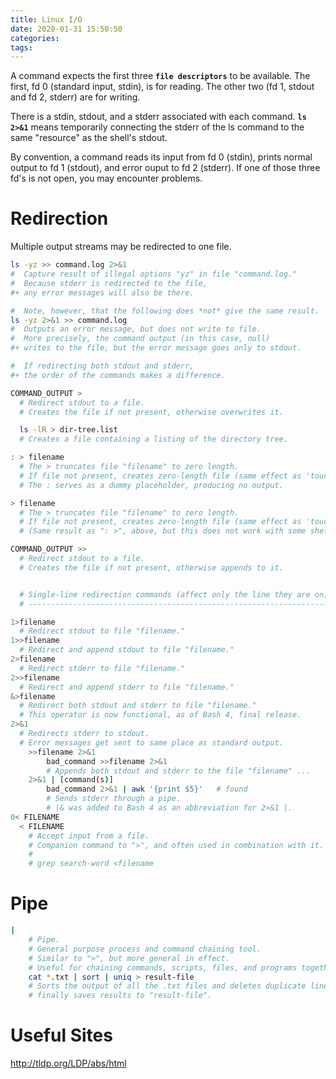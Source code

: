 ```yaml
---
title: Linux I/O
date: 2020-01-31 15:50:50
categories:
tags:
---
```


A command expects the first three **`file descriptors`** to be available. The first, fd 0 (standard input, stdin), is for reading. The other two (fd 1, stdout and fd 2, stderr) are for writing.

There is a stdin, stdout, and a stderr associated with each command. **`ls 2>&1`** means temporarily connecting the stderr of the ls command to the same "resource" as the shell's stdout.

By convention, a command reads its input from fd 0 (stdin), prints normal output to fd 1 (stdout), and error ouput to fd 2 (stderr). If one of those three fd's is not open, you may encounter problems.

# Redirection

Multiple output streams may be redirected to one file.

``` bash
ls -yz >> command.log 2>&1
#  Capture result of illegal options "yz" in file "command.log."
#  Because stderr is redirected to the file,
#+ any error messages will also be there.

#  Note, however, that the following does *not* give the same result.
ls -yz 2>&1 >> command.log
#  Outputs an error message, but does not write to file.
#  More precisely, the command output (in this case, null)
#+ writes to the file, but the error message goes only to stdout.

#  If redirecting both stdout and stderr,
#+ the order of the commands makes a difference.
```

<!--more-->

``` bash
COMMAND_OUTPUT >
  # Redirect stdout to a file.
  # Creates the file if not present, otherwise overwrites it.

  ls -lR > dir-tree.list
  # Creates a file containing a listing of the directory tree.

: > filename
  # The > truncates file "filename" to zero length.
  # If file not present, creates zero-length file (same effect as 'touch').
  # The : serves as a dummy placeholder, producing no output.

> filename    
  # The > truncates file "filename" to zero length.
  # If file not present, creates zero-length file (same effect as 'touch').
  # (Same result as ": >", above, but this does not work with some shells.)

COMMAND_OUTPUT >>
  # Redirect stdout to a file.
  # Creates the file if not present, otherwise appends to it.


  # Single-line redirection commands (affect only the line they are on):
  # --------------------------------------------------------------------

1>filename
  # Redirect stdout to file "filename."
1>>filename
  # Redirect and append stdout to file "filename."
2>filename
  # Redirect stderr to file "filename."
2>>filename
  # Redirect and append stderr to file "filename."
&>filename
  # Redirect both stdout and stderr to file "filename."
  # This operator is now functional, as of Bash 4, final release.
2>&1
  # Redirects stderr to stdout.
  # Error messages get sent to same place as standard output.
    >>filename 2>&1
        bad_command >>filename 2>&1
        # Appends both stdout and stderr to the file "filename" ...
    2>&1 | [command(s)]
        bad_command 2>&1 | awk '{print $5}'   # found
        # Sends stderr through a pipe.
        # |& was added to Bash 4 as an abbreviation for 2>&1 |.
0< FILENAME
  < FILENAME
    # Accept input from a file.
    # Companion command to ">", and often used in combination with it.
    #
    # grep search-word <filename
```

# Pipe

``` bash
|
    # Pipe.
    # General purpose process and command chaining tool.
    # Similar to ">", but more general in effect.
    # Useful for chaining commands, scripts, files, and programs together.
    cat *.txt | sort | uniq > result-file
    # Sorts the output of all the .txt files and deletes duplicate lines,
    # finally saves results to "result-file".
```


# Useful Sites

http://tldp.org/LDP/abs/html
